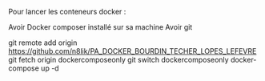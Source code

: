 Pour lancer les conteneurs docker :

Avoir Docker composer installé sur sa machine
Avoir git 

git remote add origin https://github.com/n8lik/PA_DOCKER_BOURDIN_TECHER_LOPES_LEFEVRE
git fetch origin dockercomposeonly
git switch dockercomposeonly
docker-compose up -d
